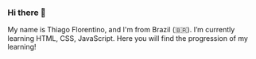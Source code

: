 ### Hi there 👋

My name is Thiago Florentino, and I'm from Brazil (🇧🇷). I’m currently learning HTML, CSS, JavaScript. Here you will find the progression of my learning!


<!--
**Thiagomtr/thiagomtr** is a ✨ _special_ ✨ repository because its `README.md` (this file) appears on your GitHub profile.

Here are some ideas to get you started:

- 🔭 I’m currently working on ...
- 🌱 I’m currently learning ...
- 👯 I’m looking to collaborate on ...
- 🤔 I’m looking for help with ...
- 💬 Ask me about ...
- 📫 How to reach me: ...
- 😄 Pronouns: ...
- ⚡ Fun fact: ...
-->
